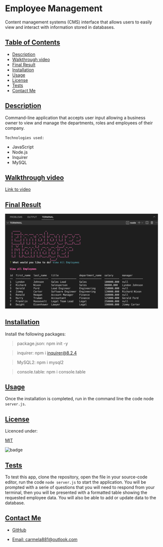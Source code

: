 # Employee Management
Content management systems (CMS) interface that allows users to easily view and interact with information stored in databases.

## [Table of Contents](#table-of-contents)

  - [Description](#description)
  - [Walkthrough video](#walkthrough-video)
  - [Final Result](#final-result)
  - [Installation](#installation)
  - [Usage](#usage)
  - [License](#license)
  - [Tests](#tests)
  - [Contact Me](#contact)

## [Description](#table-of-contents)

Command-line application that accepts user input allowing a business owner to view and manage the departments, roles and employees of their company.

`Technologies used:`

- JavaScript  
- Node.js  
- Inquirer 
- MySQL

## [Walkthrough video](#table-of-contents)

  [Link to video]()


## [Final Result](#table-of-contents)

  ![View All Employees](assets/ViewAllEmployees.png)
  


## [Installation](#table-of-contents)

  Install the following packages:

  > package.json: npm init -y   

  > inquirer: npm i inquirer@8.2.4

  > MySQL2: npm i mysql2

  > console.table: npm i console.table


## [Usage](#table-of-contents)

  Once the installation is completed, run in the command line the code node `server.js`.

## [License](#table-of-contents)

  Licenced under:
    
  [MIT](https://choosealicense.com/licenses/MIT)
    
    
  ![badge](https://img.shields.io/badge/license-MIT-green>)
  

## [Tests](#table-of-contents)

  To test this app, clone the repository, open the file in your source-code editor, run the code `node server.js` to start the application. You will be prompted with a serie of questions that you will need to respond from your terminal, then you will be presented with a formatted table showing the requested employee data. You will also be able to add or update data to the database.

## [Contact Me](#table-of-contents)

  - [GitHub](https://github.com/cdrcar)

  - [Email: carmela881@outlook.com](mailto:carmela881@outlook.com)




